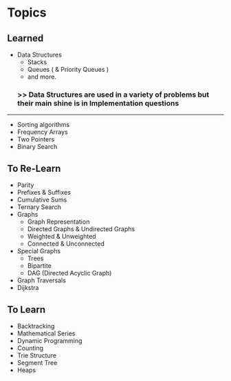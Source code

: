 # Topics
## Learned
  - Data Structures
      * Stacks
      * Queues ( & Priority Queues )
      * and more.
      ### >> Data Structures are used in a variety of problems but their main shine is in Implementation questions
--------------------------
 - Sorting algorithms
 - Frequency Arrays
 - Two Pointers
 - Binary Search
## To Re-Learn
  - Parity
  - Prefixes & Suffixes
  - Cumulative Sums
  - Ternary Search
  - Graphs
      * Graph Representation
      * Directed Graphs & Undirected Graphs
      * Weighted & Unweighted
      * Connected & Unconnected
  - Special Graphs
      * Trees
      * Bipartite
      * DAG (Directed Acyclic Graph)
  - Graph Traversals
  - Dijkstra
## To Learn
  - Backtracking
  - Mathematical Series
  - Dynamic Programming
  - Counting
  - Trie Structure
  - Segment Tree
  - Heaps
